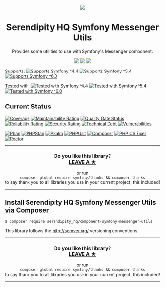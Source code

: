 <p align="center">
    <a href="http://www.serendipityhq.com" target="_blank">
        <img style="max-width: 350px" src="http://www.serendipityhq.com/assets/open-source-projects/Logo-SerendipityHQ-Icon-Text-Purple.png">
    </a>
</p>

<h1 align="center">Serendipity HQ Symfony Messenger Utils</h1>
<p align="center">Provides some utilities to use with Symfony's Messenger component.</p>
<p align="center">
    <a href="https://github.com/Aerendir/component-symfony-messenger-utils/releases"><img src="https://img.shields.io/packagist/v/serendipity_hq/component-symfony-messenger-utils.svg?style=flat-square"></a>
    <a href="https://opensource.org/licenses/MIT"><img src="https://img.shields.io/badge/license-MIT-brightgreen.svg?style=flat-square"></a>
    <a href="https://github.com/Aerendir/component-symfony-messenger-utils/releases"><img src="https://img.shields.io/packagist/php-v/serendipity_hq/component-symfony-messenger-utils?color=%238892BF&style=flat-square&logo=php" /></a>
</p>
<p>
    Supports:
    <a title="Supports Symfony ^4.4" href="https://github.com/Aerendir/component-symfony-messenger-utils/actions?query=branch%3Adev"><img title="Supports Symfony ^4.4" src="https://img.shields.io/badge/Symfony-%5E4.4-333?style=flat-square&logo=symfony" /></a>
    <a title="Supports Symfony ^5.4" href="https://github.com/Aerendir/component-symfony-messenger-utils/actions?query=branch%3Adev"><img title="Supports Symfony ^5.4" src="https://img.shields.io/badge/Symfony-%5E5.4-333?style=flat-square&logo=symfony" /></a>
    <a title="Supports Symfony ^6.0" href="https://github.com/Aerendir/component-symfony-messenger-utils/actions?query=branch%3Adev"><img title="Supports Symfony ^6.0" src="https://img.shields.io/badge/Symfony-%5E6.0-333?style=flat-square&logo=symfony" /></a>
</p>
<p>
    Tested with:
    <a title="Tested with Symfony ^4.4" href="https://github.com/Aerendir/component-symfony-messenger-utils/actions?query=branch%3Adev"><img title="Tested with Symfony ^4.4" src="https://img.shields.io/badge/Symfony-%5E4.4-333?style=flat-square&logo=symfony" /></a>
    <a title="Tested with Symfony ^5.4" href="https://github.com/Aerendir/component-symfony-messenger-utils/actions?query=branch%3Adev"><img title="Tested with Symfony ^5.4" src="https://img.shields.io/badge/Symfony-%5E5.4-333?style=flat-square&logo=symfony" /></a>
    <a title="Tested with Symfony ^6.0" href="https://github.com/Aerendir/component-symfony-messenger-utils/actions?query=branch%3Adev"><img title="Tested with Symfony ^6.0" src="https://img.shields.io/badge/Symfony-%5E6.0-333?style=flat-square&logo=symfony" /></a>
</p>

## Current Status

[![Coverage](https://sonarcloud.io/api/project_badges/measure?project=Aerendir_component-symfony-messenger-utils&metric=coverage)](https://sonarcloud.io/dashboard?id=Aerendir_component-symfony-messenger-utils)
[![Maintainability Rating](https://sonarcloud.io/api/project_badges/measure?project=Aerendir_component-symfony-messenger-utils&metric=sqale_rating)](https://sonarcloud.io/dashboard?id=Aerendir_component-symfony-messenger-utils)
[![Quality Gate Status](https://sonarcloud.io/api/project_badges/measure?project=Aerendir_component-symfony-messenger-utils&metric=alert_status)](https://sonarcloud.io/dashboard?id=Aerendir_component-symfony-messenger-utils)
[![Reliability Rating](https://sonarcloud.io/api/project_badges/measure?project=Aerendir_component-symfony-messenger-utils&metric=reliability_rating)](https://sonarcloud.io/dashboard?id=Aerendir_component-symfony-messenger-utils)
[![Security Rating](https://sonarcloud.io/api/project_badges/measure?project=Aerendir_component-symfony-messenger-utils&metric=security_rating)](https://sonarcloud.io/dashboard?id=Aerendir_component-symfony-messenger-utils)
[![Technical Debt](https://sonarcloud.io/api/project_badges/measure?project=Aerendir_component-symfony-messenger-utils&metric=sqale_index)](https://sonarcloud.io/dashboard?id=Aerendir_component-symfony-messenger-utils)
[![Vulnerabilities](https://sonarcloud.io/api/project_badges/measure?project=Aerendir_component-symfony-messenger-utils&metric=vulnerabilities)](https://sonarcloud.io/dashboard?id=Aerendir_component-symfony-messenger-utils)

[![Phan](https://github.com/Aerendir/component-symfony-messenger-utils/workflows/Phan/badge.svg)](https://github.com/Aerendir/component-symfony-messenger-utils/actions?query=branch%3Adev)
[![PHPStan](https://github.com/Aerendir/component-symfony-messenger-utils/workflows/PHPStan/badge.svg)](https://github.com/Aerendir/component-symfony-messenger-utils/actions?query=branch%3Adev)
[![PSalm](https://github.com/Aerendir/component-symfony-messenger-utils/workflows/PSalm/badge.svg)](https://github.com/Aerendir/component-symfony-messenger-utils/actions?query=branch%3Adev)
[![PHPUnit](https://github.com/Aerendir/component-symfony-messenger-utils/workflows/PHPunit/badge.svg)](https://github.com/Aerendir/component-symfony-messenger-utils/actions?query=branch%3Adev)
[![Composer](https://github.com/Aerendir/component-symfony-messenger-utils/workflows/Composer/badge.svg)](https://github.com/Aerendir/component-symfony-messenger-utils/actions?query=branch%3Adev)
[![PHP CS Fixer](https://github.com/Aerendir/component-symfony-messenger-utils/workflows/PHP%20CS%20Fixer/badge.svg)](https://github.com/Aerendir/component-symfony-messenger-utils/actions?query=branch%3Adev)
[![Rector](https://github.com/Aerendir/component-symfony-messenger-utils/workflows/Rector/badge.svg)](https://github.com/Aerendir/component-symfony-messenger-utils/actions?query=branch%3Adev)

<hr />
<h3 align="center">
    <b>Do you like this library?</b><br />
    <b><a href="#js-repo-pjax-container">LEAVE A &#9733;</a></b>
</h3>
<p align="center">
    or run<br />
    <code>composer global require symfony/thanks && composer thanks</code><br />
    to say thank you to all libraries you use in your current project, this included!
</p>
<hr />

## Install Serendipity HQ Symfony Messenger Utils via Composer

    $ composer require serendipity_hq/component-symfony-messenger-utils

This library follows the http://semver.org/ versioning conventions.

<hr />
<h3 align="center">
    <b>Do you like this library?</b><br />
    <b><a href="#js-repo-pjax-container">LEAVE A &#9733;</a></b>
</h3>
<p align="center">
    or run<br />
    <code>composer global require symfony/thanks && composer thanks</code><br />
    to say thank you to all libraries you use in your current project, this included!
</p>
<hr />
